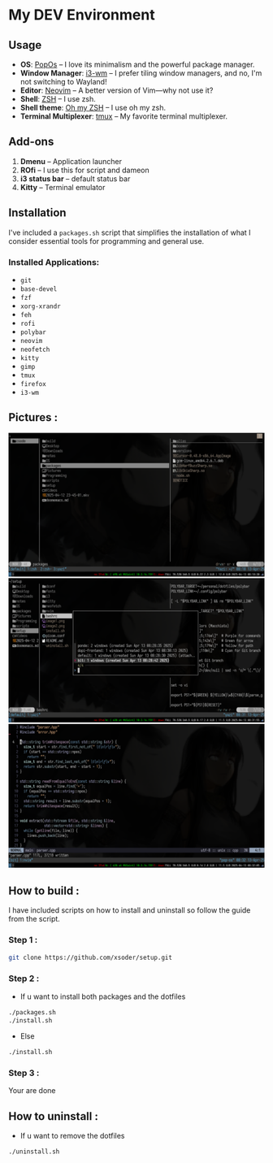 # My DEV Environment

## Usage

- **OS**: [PopOs](https://system76.com/pop/) – I love its minimalism and the powerful package manager.
- **Window Manager**: [i3-wm](https://i3wm.org/) – I prefer tiling window managers, and no, I'm not switching to Wayland!
- **Editor**: [Neovim](https://neovim.io/) – A better version of Vim—why not use it?
- **Shell**: [ZSH](https://www.zsh.org/) – I use zsh.
- **Shell theme**: [Oh my ZSH](https://ohmyz.sh/) – I use oh my zsh.
- **Terminal Multiplexer**: [tmux](https://github.com/tmux/tmux/wiki) – My favorite terminal multiplexer.

## Add-ons

1. **Dmenu** – Application launcher
1. **ROfi** – I use this for script and dameon
2. **i3 status bar** – default status bar
3. **Kitty** – Terminal emulator

## Installation

I've included a `packages.sh` script that simplifies the installation of what I consider essential tools for programming and general use.

### Installed Applications:

- `git`
- `base-devel`
- `fzf`
- `xorg-xrandr`
- `feh`
- `rofi`
- `polybar`
- `neovim`
- `neofetch`
- `kitty`
- `gimp`
- `tmux`
- `firefox`
- `i3-wm`

## Pictures :

![image](image1.png)
![image](image2.png)
![image](image3.png)

## How to build :
I have included scripts on how to install and uninstall so follow the guide from the script.

### Step 1 :
```sh
git clone https://github.com/xsoder/setup.git
```
### Step 2 :
- If u want to install both packages and the dotfiles
```sh
./packages.sh
./install.sh
```
- Else
```sh
./install.sh
```
### Step 3 :
Your are done

## How to uninstall :
- If u want to remove  the dotfiles
```sh
./uninstall.sh
```
